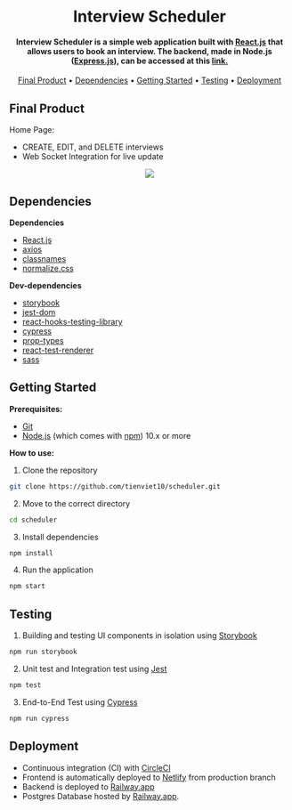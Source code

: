 <h1 align="center">
  <br>
  Interview Scheduler
  <br>
</h1>

<h4 align="center">Interview Scheduler is a simple web application built with <a href="https://reactjs.org/">React.js</a> that allows users to book an interview. The backend, made in Node.js (<a href="https://expressjs.com/">Express.js</a>), can be accessed at this <a href="https://github.com/tienviet10/scheduler-api">link.</a></h4>

<p align="center">
  <a href="#final-product">Final Product</a> •
  <a href="#dependencies">Dependencies</a> •
  <a href="#getting-started">Getting Started</a> •
  <a href="#testing">Testing</a> •
  <a href="#Deployment">Deployment</a>
</p>


## Final Product
Home Page:
  - CREATE, EDIT, and DELETE interviews
  - Web Socket Integration for live update

<p align="center">
  <img src="https://user-images.githubusercontent.com/70352144/222308551-7a434bad-950b-4c89-9cfc-21c1cc68ceaf.gif">
</p>


## Dependencies

**Dependencies**

- [React.js](https://reactjs.org)
- [axios](https://axios-http.com/)
- [classnames](https://github.com/JedWatson/classnames#readme)
- [normalize.css](https://necolas.github.io/normalize.css/)

**Dev-dependencies**
- [storybook](https://storybook.js.org/)
- [jest-dom](https://github.com/testing-library/jest-dom)
- [react-hooks-testing-library](https://github.com/testing-library/react-hooks-testing-library#readme)
- [cypress](https://www.cypress.io/)
- [prop-types](https://github.com/facebook/prop-types)
- [react-test-renderer](https://reactjs.org/)
- [sass](https://reactjs.org/)


## Getting Started

**Prerequisites:**

* [Git](https://git-scm.com) 
* [Node.js](https://nodejs.org/en/download/) (which comes with [npm](http://npmjs.com)) 10.x or more

**How to use:**

1. Clone the repository

```sh
git clone https://github.com/tienviet10/scheduler.git
```

2. Move to the correct directory

```sh
cd scheduler
```

3. Install dependencies

```sh
npm install
```

4. Run the application

```sh
npm start
```


## Testing
1. Building and testing UI components in isolation using <a href="https://storybook.js.org/">Storybook</a>
```sh
npm run storybook
```

2. Unit test and Integration test using <a href="https://jestjs.io/">Jest</a>
```sh
npm test
```

3. End-to-End Test using <a href="https://www.cypress.io/">Cypress</a>
```sh
npm run cypress
```

## Deployment
- Continuous integration (CI) with <a href="https://circleci.com/">CircleCI</a>
- Frontend is automatically deployed to <a href="https://www.netlify.com/">Netlify</a> from production branch
- Backend is deployed to <a href="https://railway.app/">Railway.app</a>
- Postgres Database hosted by <a href="https://railway.app/">Railway.app</a>.
